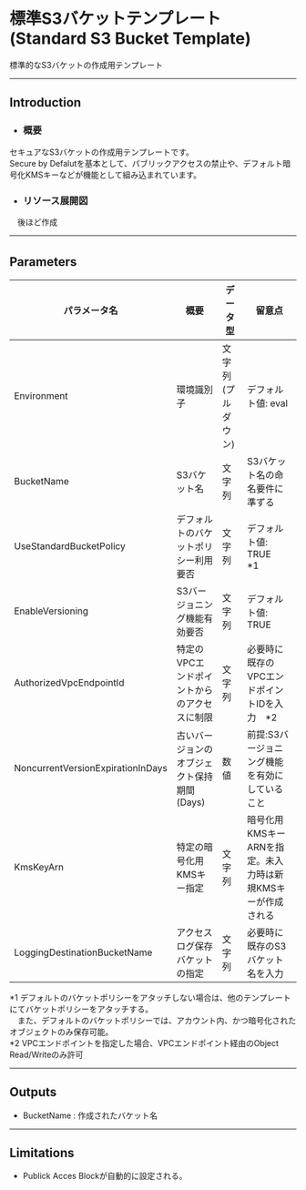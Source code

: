 # 標準S3バケットテンプレート (Standard S3 Bucket Template)
標準的なS3バケットの作成用テンプレート
***
## Introduction
- ### 概要
セキュアなS3バケットの作成用テンプレートです。  
Secure by Defalutを基本として、パブリックアクセスの禁止や、デフォルト暗号化KMSキーなどが機能として組み込まれています。
　
- ### リソース展開図
　後ほど作成
***
## Parameters　
|パラメータ名|概要|データ型|留意点|
|---|---|---|---|
|Environment|環境識別子|文字列(プルダウン)|デフォルト値: eval|
|BucketName|S3バケット名|文字列|S3バケット名の命名要件に準ずる|
|UseStandardBucketPolicy|デフォルトのバケットポリシー利用要否|文字列|デフォルト値: TRUE　*1
|EnableVersioning|S3バージョニング機能有効要否|文字列|デフォルト値: TRUE
|AuthorizedVpcEndpointId|特定のVPCエンドポイントからのアクセスに制限|文字列|必要時に既存のVPCエンドポイントIDを入力　*2
|NoncurrentVersionExpirationInDays|古いバージョンのオブジェクト保持期間(Days)|数値|前提:S3バージョニング機能を有効にしていること
|KmsKeyArn|特定の暗号化用KMSキー指定|文字列|暗号化用KMSキーARNを指定。未入力時は新規KMSキーが作成される
|LoggingDestinationBucketName|アクセスログ保存バケットの指定|文字列|必要時に既存のS3バケット名を入力

*1 デフォルトのバケットポリシーをアタッチしない場合は、他のテンプレートにてバケットポリシーをアタッチする。  
 　また、デフォルトのバケットポリシーでは、アカウント内、かつ暗号化されたオブジェクトのみ保存可能。  
 *2 VPCエンドポイントを指定した場合、VPCエンドポイント経由のObject Read/Writeのみ許可  
 
 ---
## Outputs
 - BucketName : 作成されたバケット名

---
## Limitations
- Publick Acces Blockが自動的に設定される。

